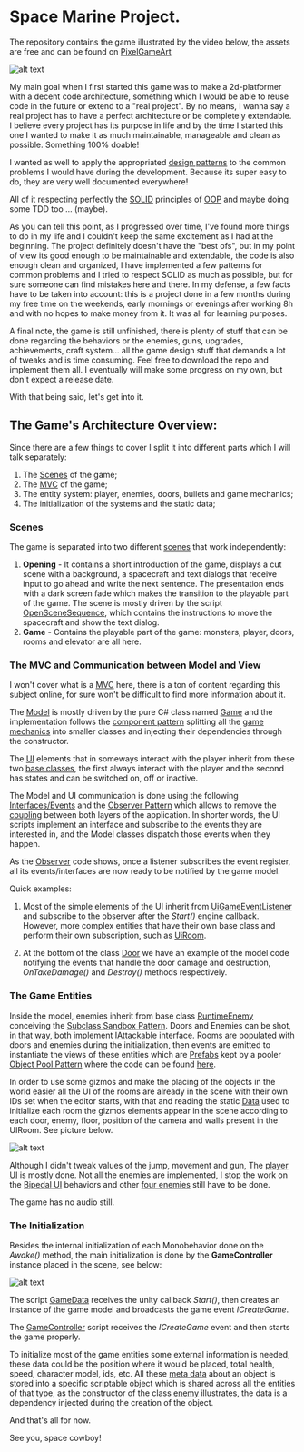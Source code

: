 # Space Marine Project.
The repository contains the game illustrated by the video below, the assets are free and can be found on [PixelGameArt](http://pixelgameart.org/web/)

![alt text](https://github.com/ycarowr/SpaceMarine/blob/master/Assets/Textures/spacemarine.gif)

My main goal when I first started this game was to make a 2d-platformer with a decent code architecture, something which I would be able to reuse code in the future or extend to a "real project". By no means, I wanna say a real project has to have a perfect architecture or be completely extendable. I believe every project has its purpose in life and by the time I started this one I wanted to make it as much maintainable, manageable and clean as possible. Something 100% doable!

I wanted as well to apply the appropriated [design patterns](https://github.com/ycarowr/Unity-Design-Pattern) to the common problems I would have during the development. Because its super easy to do, they are very well documented everywhere! 

All of it respecting perfectly the [SOLID](https://en.wikipedia.org/wiki/SOLID) principles of [OOP](https://en.wikipedia.org/wiki/Object-oriented_programming) and maybe doing some TDD too ... (maybe).

As you can tell this point, as I progressed over time, I've found more things to do in my life and I couldn't keep the same excitement as I had at the beginning. The project definitely doesn't have the "best ofs", but in my point of view its good enough to be maintainable and extendable, the code is also enough clean and organized, I have implemented a few patterns for common problems and I tried to respect SOLID as much as possible, but for sure someone can find mistakes here and there. In my defense, a few facts have to be taken into account: this is a project done in a few months during my free time on the weekends, early mornings or evenings after working 8h and with no hopes to make money from it. It was all for learning purposes.

A final note, the game is still unfinished, there is plenty of stuff that can be done regarding the behaviors or the enemies, guns, upgrades, achievements, craft system... all the game design stuff that demands a lot of tweaks and is time consuming. Feel free to download the repo and implement them all. I eventually will make some progress on my own, but don't expect a release date.

With that being said, let's get into it.

## The Game's Architecture Overview:
Since there are a few things to cover I split it into different parts which I will talk separately:
1. The [Scenes](https://github.com/ycarowr/SpaceMarine/tree/master/Assets/Scenes) of the game;
2. The [MVC](https://en.wikipedia.org/wiki/Model%E2%80%93view%E2%80%93controller) of the game;
3. The entity system: player, enemies, doors, bullets and game mechanics;
4. The initialization of the systems and the static data;

### Scenes
The game is separated into two different [scenes](https://github.com/ycarowr/SpaceMarine/tree/master/Assets/Scenes) that work independently: 
  1. __Opening__ - It contains a short introduction of the game, displays a cut scene with a background, a spacecraft and text dialogs that receive input to go ahead and write the next sentence. The presentation ends with a dark screen fade which makes the transition to the playable part of the game. The scene is mostly driven by the script [OpenSceneSequence](https://github.com/ycarowr/SpaceMarine/blob/master/Assets/Scripts/Data/Sequences/Opening/OpeningSceneSequence.cs), which contains the instructions to move the spacecraft and show the text dialog.
  2. __Game__ - Contains the playable part of the game: monsters, player, doors, rooms and elevator are all here. 
  
### The MVC and Communication between Model and View
I won't cover what is a [MVC](https://en.wikipedia.org/wiki/Model%E2%80%93view%E2%80%93controller) here, there is a ton of content regarding this subject online, for sure won't be difficult to find more information about it.
  
The [Model](https://github.com/ycarowr/SpaceMarine/tree/master/Assets/Scripts/Model) is mostly driven by the pure C# class named [Game](https://github.com/ycarowr/SpaceMarine/blob/master/Assets/Scripts/Model/Game.cs) and the implementation follows the [component pattern](https://github.com/QianMo/Unity-Design-Pattern/blob/master/Assets/Game%20Programming%20Patterns/Component%20Pattern/Example/ComponentPatternExample.cs) splitting all the [game mechanics](https://github.com/ycarowr/SpaceMarine/tree/master/Assets/Scripts/Model/Mechanics) into smaller classes and injecting their dependencies through the constructor.

The [UI](https://github.com/ycarowr/SpaceMarine/tree/master/Assets/Scripts/Ui) elements that in someways interact with the player inherit from these two [base classes](https://github.com/ycarowr/SpaceMarine/tree/master/Assets/Scripts/Ui/Entities/Base), the first always interact with the player and the second has states and can be switched on, off or inactive.
  
The Model and UI communication is done using the following [Interfaces/Events](https://github.com/ycarowr/SpaceMarine/blob/master/Assets/Scripts/GameEvents/GameEvent.cs) and the [Observer Pattern](https://github.com/ycarowr/Tools/blob/3be2788408fd80bcd3c4a849bb0a7161230d944a/Patterns/Observer/Observer.cs) which allows to remove the [coupling](https://en.wikipedia.org/wiki/Coupling_(computer_programming)) between both layers of the application. In shorter words, the UI scripts implement an interface and subscribe to the events they are interested in, and the Model classes dispatch those events when they happen.

As the [Observer](https://github.com/ycarowr/Tools/blob/3be2788408fd80bcd3c4a849bb0a7161230d944a/Patterns/Observer/Observer.cs) code shows, once a listener subscribes the event register, all its events/interfaces are now ready to be notified by the game model.

Quick examples: 

1. Most of the simple elements of the UI inherit from [UiGameEventListener](https://github.com/ycarowr/Tools/blob/3be2788408fd80bcd3c4a849bb0a7161230d944a/Patterns/GameEvents/UiGameEventListener.cs) and subscribe to the observer after the _Start()_ engine callback. However, more complex entities that have their own base class and perform their own subscription, such as [UiRoom](https://github.com/ycarowr/SpaceMarine/blob/master/Assets/Scripts/Ui/Entities/Rooms/UiRoom.cs). 

2. At the bottom of the class [Door](https://github.com/ycarowr/SpaceMarine/blob/master/Assets/Scripts/Model/Entities/Door.cs) we have an example of the model code notifying the events that handle the door damage and destruction, _OnTakeDamage()_ and _Destroy()_ methods respectively.
  
### The Game Entities

Inside the model, enemies inherit from base class [RuntimeEnemy](https://github.com/ycarowr/SpaceMarine/blob/master/Assets/Scripts/Model/Entities/Enemies/RuntimeEnemy.cs) conceiving the [Subclass Sandbox Pattern](https://gameprogrammingpatterns.com/subclass-sandbox.html). Doors and Enemies can be shot, in that way, both implement [IAttackable](https://github.com/ycarowr/SpaceMarine/blob/master/Assets/Scripts/Model/Interfaces.cs) interface. Rooms are populated with doors and enemies during the initialization, then events are emitted to instantiate the views of these entities which are [Prefabs](https://github.com/ycarowr/SpaceMarine/tree/master/Assets/Prefabs/Ui) kept by a pooler [Object Pool Pattern](https://gameprogrammingpatterns.com/object-pool.html) where the code can be found [here](https://github.com/ycarowr/Tools/tree/3be2788408fd80bcd3c4a849bb0a7161230d944a/Patterns/GenericPrefabPooler).

In order to use some gizmos and make the placing of the objects in the world easier all the UI of the rooms are already in the scene with their own IDs set when the editor starts, with that and reading the static [Data](https://github.com/ycarowr/SpaceMarine/blob/master/Assets/Scripts/Data/Room/RoomData.cs) used to initialize each room the gizmos elements appear in the scene according to each door, enemy, floor, position of the camera and walls present in the UIRoom. See picture below.

![alt text](https://github.com/ycarowr/SpaceMarine/blob/master/Assets/Textures/img_gizmos.png) 

Although I didn't tweak values of the jump, movement and gun, The [player UI](https://github.com/ycarowr/SpaceMarine/tree/master/Assets/Scripts/Ui/Player) is mostly done. Not all the enemies are implemented, I stop the work on the [Bipedal UI](https://github.com/ycarowr/SpaceMarine/tree/master/Assets/Scripts/Ui/Entities/Enemies/Bipedal) behaviors and other [four enemies](https://github.com/ycarowr/SpaceMarine/tree/master/Assets/Scripts/Ui/Entities/Enemies) still have to be done. 

The game has no audio still.
  
### The Initialization

Besides the internal initialization of each Monobehavior done on the _Awake()_ method, the main initialization is done by the __GameController__ instance placed in the scene, see below:

![alt text](https://github.com/ycarowr/SpaceMarine/blob/master/Assets/Textures/gamecontroller.JPG)

The script [GameData](https://github.com/ycarowr/SpaceMarine/blob/master/Assets/Scripts/GameController/GameData.cs) receives the unity callback _Start()_, then creates an instance of the game model and broadcasts the game event _ICreateGame_.
  
The [GameController](https://github.com/ycarowr/SpaceMarine/blob/master/Assets/Scripts/GameController/GameController.cs) script receives the _ICreateGame_ event and then starts the game properly.

To initialize most of the game entities some external information is needed, these data could be the position where it would be placed, total health, speed, character model, ids, etc. All these [meta data](https://github.com/ycarowr/SpaceMarine/tree/master/Assets/Scripts/Data) about an object is stored into a specific scriptable object which is shared across all the entities of that type, as the constructor of the class [enemy](https://github.com/ycarowr/SpaceMarine/blob/master/Assets/Scripts/Model/Entities/Enemies/RuntimeEnemy.cs) illustrates, the data is a dependency injected during the creation of the object.

And that's all for now. 

See you, space cowboy!




  

